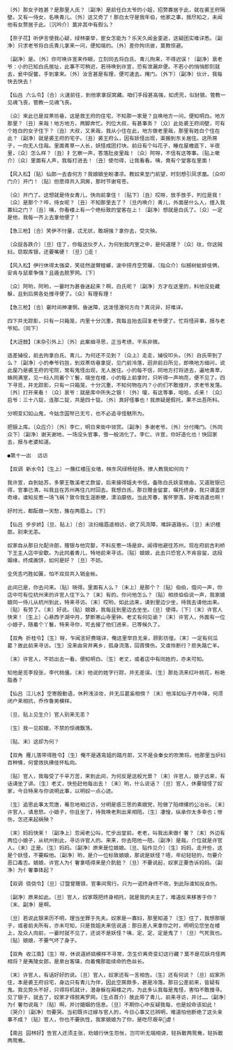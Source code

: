 <!-- { "loadSidebar": true } -->
    〔外〕那女子姓甚？是那里人氏？〔副净〕是前任白太爷的小姐，招赘寡居于此，就在裘王府隔壁。又有一侍女，名唤青儿。〔外〕这又奇了！那白太守是我年伯，他家之事，我尽知之，未闻他有女赘居于此。〔沉吟介〕莫非其中有假么？

    【奈子花】听伊言使我心疑，绿林豪举，宦女怎能为？乐天久闻金銮逝，这疑团实难详悉。〔副净〕只求老爷将白氏青儿拿来一问，便知端的。〔外〕差你拘讯彼，莫教惊避。

    〔副净〕是。〔外〕你可唤许宣来作眼，立刻同去将白氏、青儿拘来，不得迟误！〔副净〕禀老爷：小的已知白氏居址，此事不可稍迟，若待唤到许宣，恐有泄漏非便。不若小的悄悄即刻就去，瓮中捉鳖，手到拿来。〔外〕汝言甚是有理，便可速去。掩门。〔外下〕〔副净〕伙计，我每快去快去！

    【仙吕 六么令】〔合〕火速前往，到他家拿捉窝藏。咱们手段甚高强，如虎兕，似豺狼。管教一见魂飞丧，管教一见魂飞丧。

    〔众〕来此已是双茶坊巷，这是救王府的住宅，不知那一家是？且唤地方一问，便知明白。地方那里？〔丑〕来哉！地方地方，两脚奔忙。列位大叔，有甚事务？〔众〕此处裘王府间壁，可有个姓白的女子住下？〔丑〕大叔，又来哉，我从小住在此，地方做老里哉，那里有姓白个住在此？〔副净〕就是裘王府的宅子。〔丑〕裘王府么，因有妖怪出现，渠搬到东关居住。这所房子，一向无人住哉。里面青草一人长，妖怪成团打块。前日有个叫花子，睡在屋檐底下，半夜里，〔众〕怎么样？〔丑〕扌乞察一声，答落肚皮里哉！〔众〕阿呀，不信有这等事。〔贴上嗽介〕〔众〕里面有人声，我每打进去！〔丑〕使勿得，让我看看。咦，竟有个堂客在里面！

    【风入松】〔贴〕仙郎一去杳何方？我娘娘坐盼凄凉。教奴来至门前望，时刻想引凤求凰。〔众叩门介〕开门！〔贴〕但愿得共入洞房，那时节谢穹苍。

    〔众〕开门了。这想就是侍女青儿，快向前拿住！〔贴下〕〔丑〕哎呀，放手放手，列位是我！〔众〕是那个？啐，侍女呢？〔丑〕不知那里去了？〔旦内唤介〕青儿，外面是什么人，擅入我寡妇之门？〔丑〕咦，你看楼上有一个绝标致的堂客在上！〔副净〕想就是白氏了。〔众〕一定是他，我每一齐上去拿他便了！

    【急三枪】〔合〕笑伊不忖量，忒无状，敢胡强？拿你去，受灾殃。

    〔众捉各跌介〕〔旦〕住了，你每这伙歹人，为何到我内室之中，是何道理？〔众〕呔，你这贼妇，窃取库银，还要嘴硬！〔旦〕走！

    【风入松】伊行休得太强梁，笑徒然逞臂螳螂，波中捞月空劳攘，〔指众介〕似撼树蚍蜉伎俩，安肯与鼠辈争强？且遁去脱罗网。〔下〕

    〔众〕阿哟，阿哟，一霎时为甚昏迷起来？啊，白氏呢？〔副净〕方才在这里的，料他没处藏躲，且到后房各处搜寻便了。〔众〕有理有理！

    【急三枪】〔合〕霎时间神凄惘，昏迷障，这泼怪潜何方向？真诧异，好难详。

    四下并无踪影，只有一只箱笼，内里十分沉重，我每且抬去回复老爷便了。忙将怪异事，报与老爷知。〔同下〕

    【大迓鼓】〔末杂引外上〕〔外〕此案细寻思，正当考绩，干系非微。

    适差捕役，前去拘拿白氏、青儿，为何还不见到？〔众上〕走走，捕役叩头。〔外〕白氏带到了么？〔副净〕小的奉爷钧旨，到双茶坊巷拿捉，见门前冷落，迥非前日所见，即唤地方细问，说此屋乃是裘王府的宅院，常有鬼怪出现，无人居住。小的每不信，同地方打将进去，遍地青草，蛛网满室，见一妇人同着个丫鬟，端坐在楼，小的每上前拿时，只听得一声响亮，便不见了。四下寻觅，并无踪影，只有一只箱笼，十分沉重，不知何物在内？小的们不敢擅开，求老爷发落。〔外〕打开来看！〔众〕禀爷：就是库中所失之银！〔外〕嗄，有这等事，哈哈，点来！〔众〕启爷：三十八锭，连那二锭，共是四十锭。〔外〕真好怪事也！我原疑是假托，果不出吾所料。

    分明变幻如山鬼，今姑念国帑已无亏，也不必追寻怪魅所为。

    把银上库。〔众应介〕〔外〕李仁，明日来衙中领赏。〔副净〕多谢老爷。〔外〕分付掩门。〔外同众下〕〔副净〕谢天谢地，一场没头官事，雪一般消化了。李仁、许宣，你好造化也！快回家去，报与老婆知道。

    ●第十一出  远访

    【双调 新水令】〔生上〕一簇红楼压女墙，映东风绿杨轻扬，撩人教我如何向？

    我许宣，自到姑苏，多蒙王敬溪老丈款留，后来接得姐夫书信，备陈白氏妖变根由，又道赃银已得，官事已清，叫我且在苏州再住几时回去。我想白氏，那日赠金留宴，嘱托终身，我只谓盖世奇缘，谁知反惹一场飞祸？致令我生涯断梗，漂泊靡依。当此芳春，客怀寥落，好难消遣也啊！

    好时光，都酝做一天愁，簇在两眉上。〔下〕

    【仙吕 步步娇】〔旦、贴上〕〔合〕淡扫蛾眉遥相访，欲了风流障，难辞道路长。〔旦〕未识檀郎，别来无恙。

    奴家自从那日允配许郎，赠银与他完娶，不料反惹一场是非。闻得他避往苏州，现在府前吉利桥下王主人店中安歇。为此同着青儿，特地前来寻访。〔贴〕娘娘，此去只恐官人不肯容留，这段姻缘，终成画饼，如何是好？〔旦〕不妨。

    全凭舌巧胜如簧，怕不双双共入销金帐。

    此间已是，你去问来。〔贴〕晓得。里面有人么？〔末上〕是那个？〔贴〕伯伯，借问一声，你店中可有位杭州来的许官人住下么？〔末〕有的。你问他怎么？〔贴〕相烦伯伯说一声，我家娘娘同一侍儿从杭州到此，特来寻访。〔末〕哎哟，如此远来，请到里边少坐，待我去请他出来。〔贴〕有劳了。〔末〕好说。〔贴〕娘娘，我每且到里边去坐坐。〔旦〕使得。〔下〕〔末〕许官人快来！〔生上〕心悬西子湖中月，梦断寒山寺里钟。老丈有何见谕？〔末〕许官人，外面有一位小娘子，随着个丫鬟，特来寻你，可去接了他们进来，已等候久了。

    【双角 折桂令】〔生〕呀，乍闻言好费端详，俺这里举目无亲，顾影彷徨。〔末〕一定有何瓜葛？故此前来寻访。〔生〕没来由背井离乡，孤身流落，回首情伤。又谁怜断行？悲失路亡羊。

    〔末〕许官人，不妨出去一看，便知明白。〔生〕老丈，或者店中有同姓的，亦未可知。

    知他是觅李投张，李代桃僵。〔末〕他说的姓字行踪，并无差误。〔生〕那处流来红叶桃花，粉艳脂香？

    【仙吕 江儿水】空寄殷勤语，休矜浅淡妆，并无瓜葛奚相傍？〔末〕他浑如仙子月中降，何须闭户来相抗，乔作鲁男模样。

    〔旦、贴上见生介〕官人别来无恙？

    〔生〕我一见姣娥，不禁的惊魂飘荡。

    〔贴、末〕这却为何？

    【双角 雁儿落带得胜令】〔生〕俺不是遇鸾姐的踏月郎，又不是会秦女的吹箫将。他那里当炉妇百种情，何曾效执拂伎怀私向。

    〔贴〕官人，我每受了千辛万苦，来到此间，为何反是这般光景？〔末〕许官人，娘子远来，有话请坐了讲。〔生〕老丈，快些赶他每出去！〔末〕哟，什么说话？〔旦〕官人，休要错怪了奴家，今日特来与你说明此事，以明奴一点心迹。

    〔生〕追思此事太荒唐，蓦忽地相过访，分明是惑三思的素娥党，险做了陷绁缧的公冶长。〔末〕许官人，请息怒。小娘子，你且坐了，待我唤老荆出来相陪。〔生〕凄惶，纵承你太多幸也；惨伤，怎还来起祸殃？

    〔末〕妈妈快来！〔副净上〕忽闻老公叫，忙步出堂前。老老，叫我出来做亻奢？〔末〕外边有两位小娘子，从杭州到此，寻访许官人的。来来，你去陪他一陪。〔副净〕是哉。介位就是许官人。〔末〕正是。〔生〕妈妈。〔副净〕原来是位娘娘。〔旦、贴作见介〕〔生〕妈妈，走开些，这是个妖怪，不要睬他。〔副净〕哟，是介一位标致娘娘，那说是妖怪？唔，年纪轻轻的，勿要介恶口毒舌。娘娘，许官人为亻奢拿唔得来是介肮脏？〔旦〕不要说起，奴家正要告诉妈妈。〔副净〕为亻奢事体起？

    【双调 侥侥令】〔旦〕订盟曾赠镪，官事间鸳行。只为一诺终身终不改，到此际谁知反自伤。

    〔副净〕原来如此。〔旦〕官人，奴家既把终身相托，就是我的夫主了，难道反来移害于你？〔末、副净〕是啊。

    〔旦〕若说此银来历不明，理当坐罪于先夫。奴家是一寡妇，那里知道？〔生〕住了，我想那银子，或者前夫所有，亦未可知，只是我姐夫来信说道：那日差人来拿你之时，明明见您坐在楼上，及众人向前，一霎时就不见了，还说不是妖怪？咦，定、定、定是鬼了！〔旦〕气死我也。〔贴〕娘娘，不要气坏了身子。

    【双角 收江南】〔生〕呀，休说道娇娆模样不寻常，怎生价离奇变幻这行藏？莫不是花妖月怪两相将？是夷陵女郎，是泉台客璜，向着俺那能续命的色丝长。

    〔末〕许官人，有话好好的说。〔旦〕官人，奴家还有一言相告。〔生〕还有何说？〔旦〕奴家所住，本是裘王府旧宅，身边只有青儿为伴，因此空房颇多，甚是冷落。那日公差前来，皆疑有鬼。我见势头不好，只得将机就计，潜身躲在厢楼之内，为此多认我每是鬼怪，害怕不敢搜寻。见了银子，就去了，奴家才得脱离罗网。〔生点首介〕故此带了青儿，前来寻访，并讨……〔副净〕为亻奢勿说哉？〔贴〕啊，并讨婚姻的信息。〔旦〕不期你心中反疑我每，也是奴命该如此！〔哭介〕〔副净〕勿要哭。当初既许过嫁与官人的，今日心事又已辨明，难道怕他断绝了这头亲事不成？〔贴〕官人，你也不要执性，我家娘娘为了你，是吃尽艰辛虐！

    【南吕 园林好】告官人还须主张，劝娘行休生怨怅，岂可听无端相谤，轻拆散两鸳鸯，轻拆散两鸳鸯。

